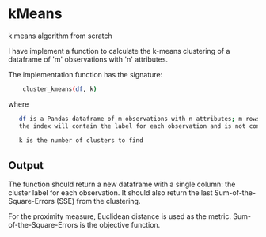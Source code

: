 # kMeans
k means algorithm from scratch

I have implement a function to calculate the k-means clustering of a dataframe of 'm' observations with 'n' attributes.

The implementation function has the signature:
```bash
    cluster_kmeans(df, k)
```  
where
    
 ```bash
    df is a Pandas dataframe of m observations with n attributes; m rows with n columns (excluding index;
    the index will contain the label for each observation and is not considered an attribute)
    
    k is the number of clusters to find
```
## Output
The function should return a new dataframe with a single column: the cluster label for each observation. It should also return the last Sum-of-the-Square-Errors (SSE) from the clustering.

For the proximity measure, Euclidean distance is used as the metric.  Sum-of-the-Square-Errors is the objective function.
